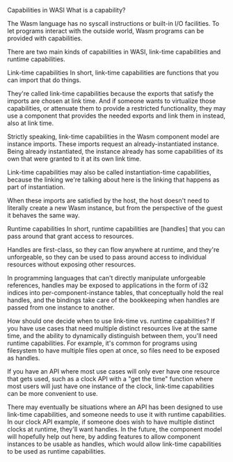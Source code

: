 Capabilities in WASI
What is a capability?

The Wasm language has no syscall instructions or built-in I/O facilities. To let programs interact with the outside world, Wasm programs can be provided with capabilities.

There are two main kinds of capabilities in WASI, link-time capabilities and runtime capabilities.

Link-time capabilities
In short, link-time capabilities are functions that you can import that do things.

They're called link-time capabilities because the exports that satisfy the imports are chosen at link time. And if someone wants to virtualize those capabilities, or attenuate them to provide a restricted functionality, they may use a component that provides the needed exports and link them in instead, also at link time.

Strictly speaking, link-time capabilities in the Wasm component model are instance imports. These imports request an already-instantiated instance. Being already instantiated, the instance already has some capabilities of its own that were granted to it at its own link time.

Link-time capabilities may also be called instantiation-time capabilities, because the linking we're talking about here is the linking that happens as part of instantiation.

When these imports are satisfied by the host, the host doesn't need to literally create a new Wasm instance, but from the perspective of the guest it behaves the same way.

Runtime capabilities
In short, runtime capabilities are [handles] that you can pass around that grant access to resources.

Handles are first-class, so they can flow anywhere at runtime, and they're unforgeable, so they can be used to pass around access to individual resources without exposing other resources.

In programming languages that can't directly manipulate unforgeable references, handles may be exposed to applications in the form of i32 indices into per-component-instance tables, that conceptually hold the real handles, and the bindings take care of the bookkeeping when handles are passed from one instance to another.

How should one decide when to use link-time vs. runtime capabilities?
If you have use cases that need multiple distinct resources live at the same time, and the ability to dynamically distinguish between them, you'll need runtime capabilities. For example, it's common for programs using filesystem to have multiple files open at once, so files need to be exposed as handles.

If you have an API where most use cases will only ever have one resource that gets used, such as a clock API with a "get the time" function where most users will just have one instance of the clock, link-time capabilities can be more convenient to use.

There may eventually be situations where an API has been designed to use link-time capabilities, and someone needs to use it with runtime capabilities. In our clock API example, if someone does wish to have multiple distinct clocks at runtime, they'll want handles. In the future, the component model will hopefully help out here, by adding features to allow component instances to be usable as handles, which would allow link-time capabilities to be used as runtime capabilities.
